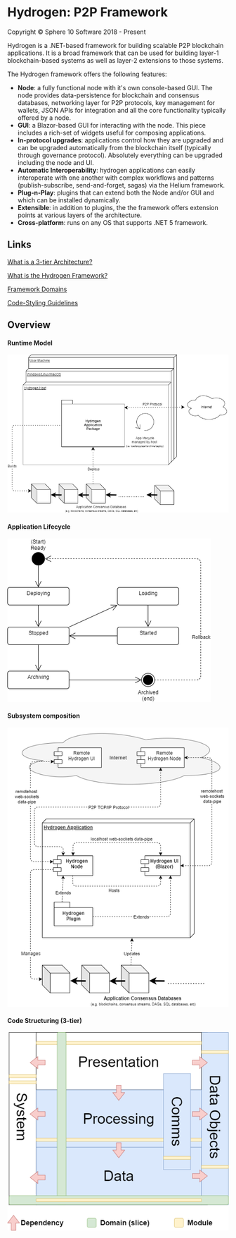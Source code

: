 # Hydrogen: P2P Framework

Copyright © Sphere 10 Software 2018 - Present

Hydrogen is a .NET-based framework for building scalable P2P blockchain applications. It is a broad framework that can be used for building  layer-1 blockchain-based systems as well as layer-2 extensions to those systems. 

The Hydrogen framework offers the following features:

- **Node**: a fully functional node with it's own console-based GUI. The node provides data-persistence for blockchain and consensus databases, networking layer for P2P protocols, key management for wallets, JSON APIs for integration and all the core functionality typically offered by a node.
- **GUI**: a Blazor-based GUI for interacting with the node. This piece includes a rich-set of widgets useful for composing applications.
- **In-protocol upgrades**: applications control how they are upgraded and can be upgraded automatically from the blockchain itself (typically through governance protocol).  Absolutely everything can be upgraded including the node and UI. 
- **Automatic Interoperability**: hydrogen applications can easily interoperate with one another with complex workflows and patterns (publish-subscribe, send-and-forget, sagas) via the Helium framework.
- **Plug-n-Play**:  plugins that can extend both the Node and/or GUI and which can be installed dynamically.
- **Extensible**: in addition to plugins, the the framework offers extension points at various layers of the architecture.
- **Cross-platform**: runs on any OS that supports .NET 5 framework.



## Links

[What is a 3-tier Architecture?](doc/Guidelines/3-tier-Architecture.md)

[What is the Hydrogen Framework?](doc/Architecture/Hydrogen.md)

[Framework Domains](doc/Architecture/Domains.md)

[Code-Styling Guidelines](doc/Guidelines/Code-Styling.md)



## Overview

#### Runtime Model
![Hydrogen application runtime-model](doc/Architecture/resources/Hydrogen-Deployment-Host-AppPackage.png)

#### Application Lifecycle
![Hydrogen application life-cycle](doc/Architecture/resources/HAP-Lifecycle.png)

#### Subsystem composition
![Hydrogen sub-system decomposition](doc/Architecture/resources/Hydrogen-Deployment-SubSystems.png)

#### Code Structuring (3-tier)
![Sphere 10 methodology for Framework structuring](doc/Guidelines/resources/Framework-75pct.png)

